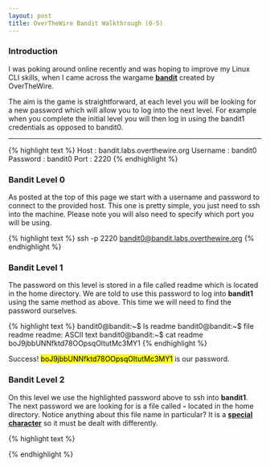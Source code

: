 ```yaml
---
layout: post
title: OverTheWire Bandit Walkthrough (0-5)
---
```


### Introduction

I was poking around online recently and was hoping to improve my Linux CLI skills, when I came across the wargame <strong><a href="https://overthewire.org/wargames/bandit/">bandit</a></strong> created by OverTheWire. 

The aim is the game is straightforward, at each level you will be looking for a new password which will allow you to log into the next level. For example when you complete the initial level you will then log in using the bandit1 credentials as opposed to bandit0.

-----

{% highlight text %}
Host : bandit.labs.overthewire.org
Username : bandit0
Password : bandit0 
Port : 2220
{% endhighlight %}

### Bandit Level 0


As posted at the top of this page we start with a username and password to connect to the provided host. This one is pretty simple, you just need to ssh into the machine. Please note you will also need to specify which port you will be using.


{% highlight text %}
ssh -p 2220 bandit0@bandit.labs.overthewire.org
{% endhighlight %}

### Bandit Level 1


The password on this level is stored in a file called readme which is located in the home directory. We are told to use this password to log into <strong>bandit1</strong> using the same method as above. This time we will need to find the password ourselves.

{% highlight text %}
bandit0@bandit:~$ ls
readme
bandit0@bandit:~$ file readme
readme: ASCII text
bandit0@bandit:~$ cat readme
boJ9jbbUNNfktd78OOpsqOltutMc3MY1
{% endhighlight %}

Success! <mark>boJ9jbbUNNfktd78OOpsqOltutMc3MY1</mark> is our password.

### Bandit Level 2


On this level we use the highlighted password above to ssh into <strong>bandit1</strong>. The next password we are looking for is a file called <strong>-</strong> located in the home directory. Notice anything about this file name in particular? It is a <strong><a href="https://www.oreilly.com/library/view/learning-the-bash/1565923472/ch01s09.html">special character</a></strong> so it must be dealt with differently.

{% highlight text %}

{% endhighlight %}